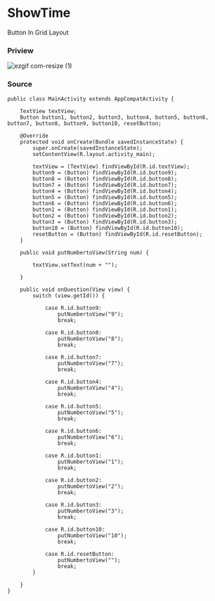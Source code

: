 # ShowTime
Button In Grid Layout


### Priview
![ezgif com-resize (1)](https://user-images.githubusercontent.com/43386555/54909207-3d70ec00-4f1c-11e9-81b3-1b79c68db94c.gif)

### Source
    public class MainActivity extends AppCompatActivity {

        TextView textView;
        Button button1, button2, button3, button4, button5, button6, button7, button8, button9, button10, resetButton;

        @Override
        protected void onCreate(Bundle savedInstanceState) {
            super.onCreate(savedInstanceState);
            setContentView(R.layout.activity_main);

            textView = (TextView) findViewById(R.id.textView);
            button9 = (Button) findViewById(R.id.button9);
            button8 = (Button) findViewById(R.id.button8);
            button7 = (Button) findViewById(R.id.button7);
            button4 = (Button) findViewById(R.id.button4);
            button5 = (Button) findViewById(R.id.button5);
            button6 = (Button) findViewById(R.id.button6);
            button1 = (Button) findViewById(R.id.button1);
            button2 = (Button) findViewById(R.id.button2);
            button3 = (Button) findViewById(R.id.button3);
            button10 = (Button) findViewById(R.id.button10);
            resetButton = (Button) findViewById(R.id.resetButton);
        }

        public void putNumbertoView(String num) {

            textView.setText(num + "");

        }

        public void onQuestion(View view) {
            switch (view.getId()) {

                case R.id.button9:
                    putNumbertoView("9");
                    break;

                case R.id.button8:
                    putNumbertoView("8");
                    break;

                case R.id.button7:
                    putNumbertoView("7");
                    break;

                case R.id.button4:
                    putNumbertoView("4");
                    break;

                case R.id.button5:
                    putNumbertoView("5");
                    break;

                case R.id.button6:
                    putNumbertoView("6");
                    break;

                case R.id.button1:
                    putNumbertoView("1");
                    break;

                case R.id.button2:
                    putNumbertoView("2");
                    break;

                case R.id.button3:
                    putNumbertoView("3");
                    break;

                case R.id.button10:
                    putNumbertoView("10");
                    break;

                case R.id.resetButton:
                    putNumbertoView("");
                    break;
            }

        }
    }

